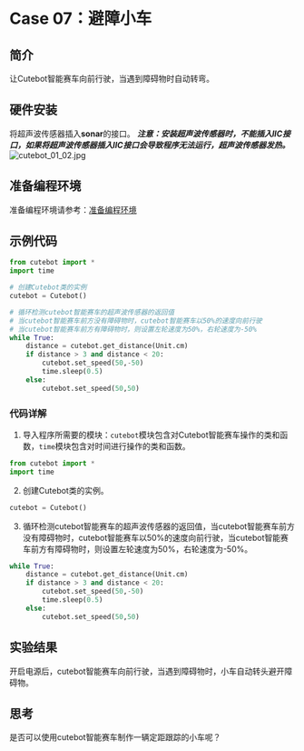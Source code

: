 # Case 07：避障小车

## 简介
让Cutebot智能赛车向前行驶，当遇到障碍物时自动转弯。
## 硬件安装
将超声波传感器插入**sonar**的接口。
**_注意：安装超声波传感器时，不能插入IIC接口，如果将超声波传感器插入IIC接口会导致程序无法运行，超声波传感器发热。_**
![cutebot_01_02.jpg](https://cdn.nlark.com/yuque/0/2022/jpeg/12684684/1655258562310-73773cac-8981-40e2-aa47-34cff0a2327c.jpeg#clientId=u3b01b621-8dba-4&crop=0&crop=0&crop=1&crop=1&from=ui&id=ufd839cc3&margin=%5Bobject%20Object%5D&name=cutebot_01_02.jpg&originHeight=600&originWidth=600&originalType=binary&ratio=1&rotation=0&showTitle=false&size=149116&status=done&style=none&taskId=u59db3aa4-bfb1-4e78-bb96-19ebf871d92&title=)
## 准备编程环境
准备编程环境请参考：[准备编程环境](https://www.yuque.com/elecfreaks-learn/picoed/gccnpl)
## 示例代码
```python
from cutebot import *
import time

# 创建Cutebot类的实例
cutebot = Cutebot()    

# 循环检测cutebot智能赛车的超声波传感器的返回值
# 当cutebot智能赛车前方没有障碍物时，cutebot智能赛车以50%的速度向前行驶
# 当cutebot智能赛车前方有障碍物时，则设置左轮速度为50%，右轮速度为-50%
while True:
    distance = cutebot.get_distance(Unit.cm)
    if distance > 3 and distance < 20:
        cutebot.set_speed(50,-50)
        time.sleep(0.5)
    else:
        cutebot.set_speed(50,50)
```
### 代码详解

1. 导入程序所需要的模块：`cutebot`模块包含对Cutebot智能赛车操作的类和函数，`time`模块包含对时间进行操作的类和函数。
```python
from cutebot import *
import time
```

2. 创建Cutebot类的实例。
```python
cutebot = Cutebot()
```

3. 循环检测cutebot智能赛车的超声波传感器的返回值，当cutebot智能赛车前方没有障碍物时，cutebot智能赛车以50%的速度向前行驶，当cutebot智能赛车前方有障碍物时，则设置左轮速度为50%，右轮速度为-50%。
```python
while True:
    distance = cutebot.get_distance(Unit.cm)
    if distance > 3 and distance < 20:
        cutebot.set_speed(50,-50)
        time.sleep(0.5)
    else:
        cutebot.set_speed(50,50)
```
## 实验结果
开启电源后，cutebot智能赛车向前行驶，当遇到障碍物时，小车自动转头避开障碍物。
## 思考
是否可以使用cutebot智能赛车制作一辆定距跟踪的小车呢？
